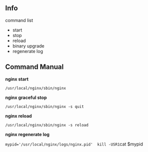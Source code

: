 ## Info
command list 
- start
- stop
- reload
- binary upgrade
- regenerate log

## Command Manual

**nginx start**

`/usr/local/nginx/sbin/nginx`

**nginx graceful stop**

`/usr/local/nginx/sbin/nginx -s quit`

**nginx reload**

`/usr/local/nginx/sbin/nginx -s reload`

**nginx regenerate log**

`
mypid='/usr/local/nginx/logs/nginx.pid' 
kill -USR1 `cat $mypid` 
`
